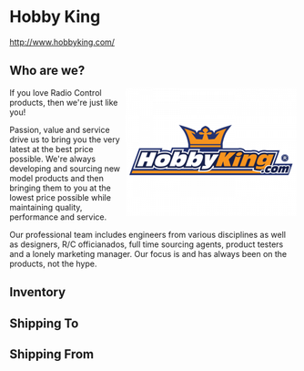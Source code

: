# Hobby King

http://www.hobbyking.com/

## Who are we?

<img src="/purchase/Hobby-King/hobbyking-logo.png" align="right" /> If you love Radio Control products, then we're just like you!

Passion, value and service drive us to bring you the very latest at the best price possible. We're always developing and sourcing new model products and then bringing them to you at the lowest price possible while maintaining quality, performance and service.

Our professional team includes engineers from various disciplines as well as designers, R/C officianados, full time sourcing agents, product testers and a lonely marketing manager. Our focus is and has always been on the products, not the hype.

## Inventory

## Shipping To

## Shipping From

